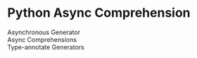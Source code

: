 # Python Async Comprehension
Asynchronous Generator <br/>
Async Comprehensions <br/>
Type-annotate Generators
